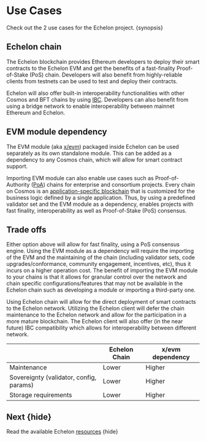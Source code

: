 <!--
order: 3
-->

# Use Cases

Check out the 2 use cases for the Echelon project. {synopsis}

## Echelon chain

The Echelon blockchain provides Ethereum developers to deploy their smart contracts to the
Echelon EVM and get the benefits of a fast-finality Proof-of-Stake (PoS) chain. Developers will
also benefit from highly-reliable clients from testnets can be used to test and deploy their
contracts.

Echelon will also offer built-in interoperability functionalities with other Cosmos and BFT chains by using [IBC](https://cosmos.network/ibc). Developers can also benefit from using a bridge network to enable interoperability between mainnet Ethereum and Echelon.

## EVM module dependency

The EVM module (aka [x/evm](https://github.com/tharsis/ethermint/tree/main/x/evm)) packaged inside
Echelon can be used separately as its own standalone module. This can be added as a dependency to
any Cosmos chain, which will allow for smart contract support.

Importing EVM module can also enable use cases such as Proof-of-Authority
([PoA](https://en.wikipedia.org/wiki/Proof_of_authority)) chains for enterprise and consortium
projects. Every chain on Cosmos is an [application-specific
blockchain](https://docs.cosmos.network/master/intro/why-app-specific.html) that is customized for
the business logic defined by a single application. Thus, by using a predefined validator set and
the EVM module as a dependency, enables projects with fast finality, interoperability as well as
Proof-of-Stake (PoS) consensus.

## Trade offs

Either option above will allow for fast finality, using a PoS consensus engine. Using the EVM module
as a dependency will require the importing of the EVM and the maintaining of the chain (including
validator sets, code upgrades/conformance, community engagement, incentives, etc), thus it incurs on a
higher operation cost. The benefit of importing the EVM module to your chains is that it allows for
granular control over the network and chain specific configurations/features that may not be
available in the Echelon chain such as developing a module or importing a third-party one.

Using Echelon chain will allow for the direct deployment of smart contracts to the Echelon
network. Utilizing the Echelon client will defer the chain maintenance to the Echelon network
and allow for the participation in a more mature blockchain. The Echelon client will also offer
(in the near future) IBC compatibility which allows for interoperability between different network.

|                                         | Echelon Chain     | x/evm dependency |
|-----------------------------------------|-----------------|------------------|
| Maintenance                             | Lower           | Higher           |
| Sovereignty (validator, config, params) | Lower           | Higher           |
| Storage requirements                    | Lower           | Higher           |

## Next {hide}

Read the available Echelon [resources](./resources.md) {hide}

